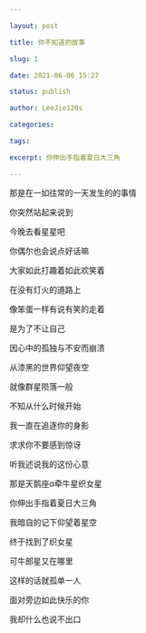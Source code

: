 ```yaml
---

layout: post

title: 你不知道的故事

slug: 1

date: 2021-06-06 15:27

status: publish

author: LeeJie120s

categories: 

tags: 

excerpt: 你伸出手指着夏日大三角

---
```


那是在一如往常的一天发生的的事情<br>

你突然站起来说到<br>

今晚去看星星吧<br>

你偶尔也会说点好话嘛<br>

大家如此打趣着如此欢笑着<br>

在没有灯火的道路上<br>

像笨蛋一样有说有笑的走着<br>

是为了不让自己<br>

因心中的孤独与不安而崩溃<br>

从漆黑的世界仰望夜空<br>

就像群星陨落一般<br>

不知从什么时候开始<br>

我一直在追逐你的身影<br>

求求你不要感到惊讶<br>

听我述说我的这份心意<br>

那是天鹅座α牵牛星织女星<br>

你伸出手指着夏日大三角<br>

我暗自的记下仰望着星空<br>

终于找到了织女星<br>

可牛郎星又在哪里<br>

这样的话就孤单一人<br>

面对旁边如此快乐的你<br>

我却什么也说不出口<br>
